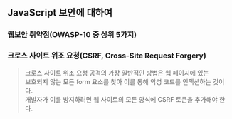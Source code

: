 ##  JavaScript 보안에 대하여

### 웹보안 취약점(OWASP-10 중 상위 5가지)

### 크로스 사이트 위조 요청(CSRF, Cross-Site Request Forgery)
> 크로스 사이트 위조 요청 공격의 가장 일반적인 방법은 웹 페이지에 있는 <br>
> 보호되지 않는 모든 form 요소를 찾아 이를 통해 악성 코드를 인젝션하는 것이다. <br>
> 개발자가 이를 방지하려면 웹 사이트의 모든 양식에 CSRF 토큰을 추가해야 한다.  
